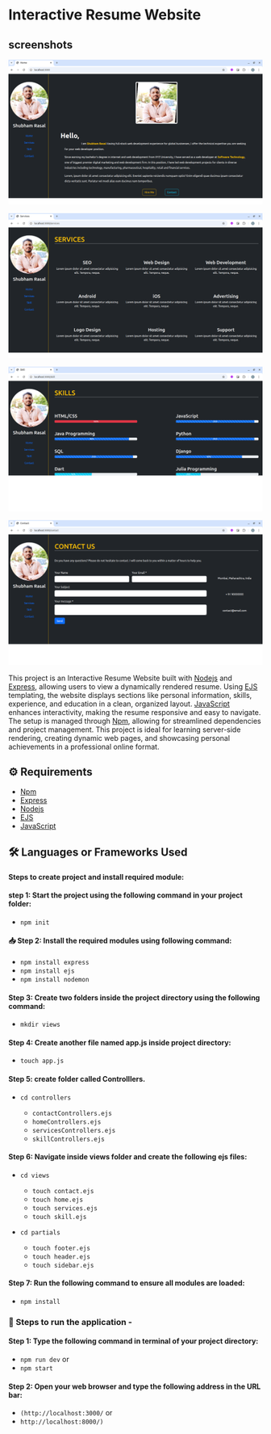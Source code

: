 # Interactive Resume Website


## screenshots

![alt text](screenshots/Screenshot1.png)

![alt text](screenshots/Screenshot2.png)

![alt text](screenshots/Screenshot3.png)

![alt text](screenshots/Screenshot4.png)


This project is an Interactive Resume Website built with [Nodejs](https://nodejs.org/en/download) and [Express](https://expressjs.com/), allowing users to view a dynamically rendered resume. Using [EJS](https://ejs.co/) templating, the website displays sections like personal information, skills, experience, and education in a clean, organized layout. [JavaScript](https://developer.mozilla.org/en-US/docs/Web/JavaScript) enhances interactivity, making the resume responsive and easy to navigate. The setup is managed through [Npm](https://www.npmjs.com/package/download), allowing for streamlined dependencies and project management. This project is ideal for learning server-side rendering, creating dynamic web pages, and showcasing personal achievements in a professional online format.



## ⚙️ Requirements

- [Npm](https://www.npmjs.com/package/download)
- [Express](https://expressjs.com/)
- [Nodejs](https://nodejs.org/en/download)
- [EJS](https://ejs.co/)
- [JavaScript](https://developer.mozilla.org/en-US/docs/Web/JavaScript)

## 🛠 Languages or Frameworks Used

#### Steps to create project and install required module:

#### step 1: Start the project using the following command in your project folder:

  + `npm init`

#### 📥 Step 2: Install the required modules using following command:

  + `npm install express`
  + `npm install ejs`
  + `npm install nodemon`

#### Step 3: Create two folders inside the project directory using the following command:

+ `mkdir views`

#### Step 4: Create another file named app.js inside project directory:

+ `touch app.js`
    
#### Step 5: create folder called Controlllers.

+ `cd controllers`

    +  `contactControllers.ejs`
    +  `homeControllers.ejs`
    +  `servicesControllers.ejs`
    +  `skillControllers.ejs`
    
#### Step 6: Navigate inside views folder and create the following ejs files:

+ `cd views`

    + `touch contact.ejs`
    + `touch home.ejs`
    + `touch services.ejs`
    + `touch skill.ejs`
    
+ `cd partials`

    + `touch footer.ejs`
    + `touch header.ejs`
    + `touch sidebar.ejs`

#### Step 7: Run the following command to ensure all modules are loaded:

+ `npm install`

### 🌟 Steps to run the application -

#### Step 1: Type the following command in terminal of your project directory:

+ `npm run dev` or
+ `npm start`

#### Step 2: Open your web browser and type the following address in the URL bar:

+ `(http://localhost:3000/` or
+  `http://localhost:8000/)`
